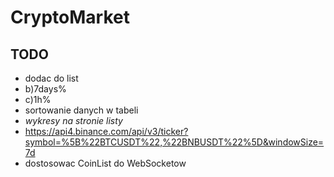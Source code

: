 # CryptoMarket

## TODO

- dodac do list
- b)7days%
- c)1h%
- sortowanie danych w tabeli
- *wykresy na stronie listy*
- https://api4.binance.com/api/v3/ticker?symbol=%5B%22BTCUSDT%22,%22BNBUSDT%22%5D&windowSize=7d
- dostosowac CoinList do WebSocketow